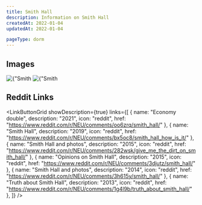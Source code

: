 ```yaml
---
title: Smith Hall
description: Information on Smith Hall
createdAt: 2022-01-04
updatedAt: 2022-01-04

pageType: dorm
---
```


## Images

<Expandable title="Economy Double" icon="image">
  <div className="grid grid-cols-1 md:grid-cols-2 gap-base">
    <Image src={"/housing/smith-hall/double1.jpeg"} height={2592} width={1935} quality={50} alt={"Smith Hall Double 1"}/>
    <Image src={"/housing/smith-hall/double2.jpeg"} height={1936} width={2592} quality={50} alt={"Smith Hall Double 2"}/>
  </div>
</Expandable>

## Reddit Links

<LinkButtonGrid showDescription={true} links={[
{
name: "Economy double",
description: "2021",
icon: "reddit",
href: "https://www.reddit.com/r/NEU/comments/oo6zrq/smith_hall/"
},
{
name: "Smith Hall",
description: "2019",
icon: "reddit",
href: "https://www.reddit.com/r/NEU/comments/bx5oc8/smith_hall_how_is_it/"
},
{
name: "Smith Hall and photos",
description: "2015",
icon: "reddit",
href: "https://www.reddit.com/r/NEU/comments/282wsk/give_me_the_dirt_on_smith_hall/"
},
{
name: "Opinions on Smith Hall",
description: "2015",
icon: "reddit",
href: "https://www.reddit.com/r/NEU/comments/3djutz/smith_hall/"
},
{
name: "Smith Hall and photos",
description: "2014",
icon: "reddit",
href: "https://www.reddit.com/r/NEU/comments/3h615y/smith_hall/"
},
{
name: "Truth about Smith Hall",
description: "2013",
icon: "reddit",
href: "https://www.reddit.com/r/NEU/comments/1g4l9b/truth_about_smith_hall/"
},
]} />
